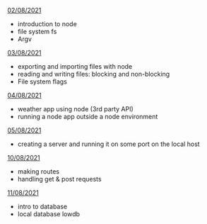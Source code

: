[02/08/2021](aug/02-08)

- introduction to node
- file system fs
- Argv

[03/08/2021](aug/03-08)

- exporting and importing files with node
- reading and writing files: blocking and non-blocking
- File system flags

[04/08/2021](aug/04-08)

- weather app using node (3rd party API)
- running a node app outside a node environment

[05/08/2021](aug/05-08)

- creating a server and running it on some port on the local host

[10/08/2021](aug/10-08)

- making routes
- handling get & post requests

[11/08/2021](aug/11-08)

- intro to database
- local database lowdb
